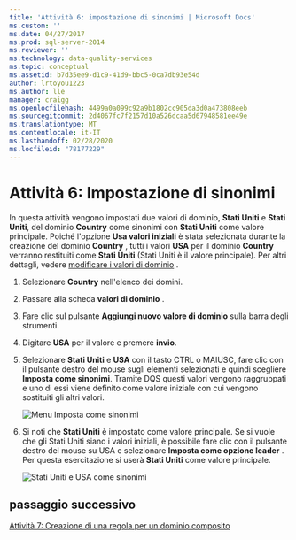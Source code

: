 ```yaml
---
title: 'Attività 6: impostazione di sinonimi | Microsoft Docs'
ms.custom: ''
ms.date: 04/27/2017
ms.prod: sql-server-2014
ms.reviewer: ''
ms.technology: data-quality-services
ms.topic: conceptual
ms.assetid: b7d35ee9-d1c9-41d9-bbc5-0ca7db93e54d
author: lrtoyou1223
ms.author: lle
manager: craigg
ms.openlocfilehash: 4499a0a099c92a9b1802cc905da3d0a473808eeb
ms.sourcegitcommit: 2d4067fc7f2157d10a526dcaa5d67948581ee49e
ms.translationtype: MT
ms.contentlocale: it-IT
ms.lasthandoff: 02/28/2020
ms.locfileid: "78177229"
---
```

# <a name="task-6-setting-synonyms"></a>Attività 6: Impostazione di sinonimi
  In questa attività vengono impostati due valori di dominio, **Stati Uniti** e **Stati Uniti**, del dominio **Country** come sinonimi con **Stati Uniti** come valore principale. Poiché l'opzione **Usa valori iniziali** è stata selezionata durante la creazione del dominio **Country** , tutti i valori **USA** per il dominio **Country** verranno restituiti come **Stati Uniti** (Stati Uniti è il valore principale). Per altri dettagli, vedere [modificare i valori di dominio](https://msdn.microsoft.com/library/hh510408.aspx) .

1.  Selezionare **Country** nell'elenco dei domini.

2.  Passare alla scheda **valori di dominio** .

3.  Fare clic sul pulsante **Aggiungi nuovo valore di dominio** sulla barra degli strumenti.

4.  Digitare **USA** per il valore e premere **invio**.

5.  Selezionare **Stati Uniti** e **USA** con il tasto CTRL o MAIUSC, fare clic con il pulsante destro del mouse sugli elementi selezionati e quindi scegliere **Imposta come sinonimi**. Tramite DQS questi valori vengono raggruppati e uno di essi viene definito come valore iniziale con cui vengono sostituiti gli altri valori.

     ![Menu Imposta come sinonimi](../../2014/tutorials/media/et-settingsynonyms-01.jpg "Menu Imposta come sinonimi")

6.  Si noti che **Stati Uniti** è impostato come valore principale. Se si vuole che gli Stati Uniti siano i valori iniziali, è possibile fare clic con il pulsante destro del mouse su USA e selezionare **Imposta come opzione leader** . Per questa esercitazione si userà **Stati Uniti** come valore principale.

     ![Stati Uniti e USA come sinonimi](../../2014/tutorials/media/et-settingsynonyms-02.jpg "Stati Uniti e USA come sinonimi")

## <a name="next-step"></a>passaggio successivo
 [Attività 7: Creazione di una regola per un dominio composito](../../2014/tutorials/task-7-creating-a-composite-domain.md)


